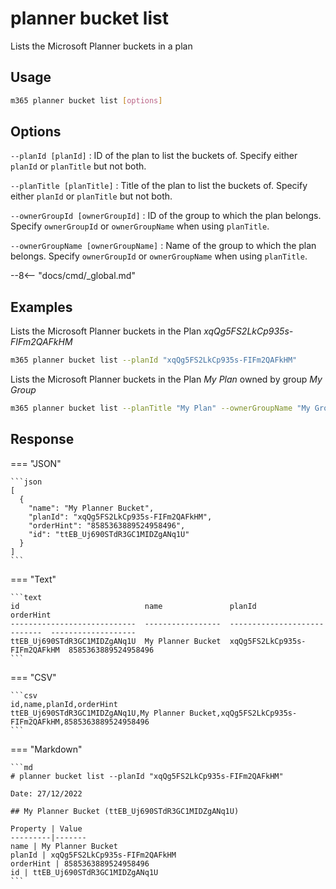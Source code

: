 # planner bucket list

Lists the Microsoft Planner buckets in a plan

## Usage

```sh
m365 planner bucket list [options]
```

## Options

`--planId [planId]`
: ID of the plan to list the buckets of. Specify either `planId` or `planTitle` but not both.

`--planTitle [planTitle]`
: Title of the plan to list the buckets of. Specify either `planId` or `planTitle` but not both.

`--ownerGroupId [ownerGroupId]`
: ID of the group to which the plan belongs. Specify `ownerGroupId` or `ownerGroupName` when using `planTitle`.

`--ownerGroupName [ownerGroupName]`
: Name of the group to which the plan belongs. Specify `ownerGroupId` or `ownerGroupName` when using `planTitle`.

--8<-- "docs/cmd/_global.md"

## Examples

Lists the Microsoft Planner buckets in the Plan _xqQg5FS2LkCp935s-FIFm2QAFkHM_

```sh
m365 planner bucket list --planId "xqQg5FS2LkCp935s-FIFm2QAFkHM"
```

Lists the Microsoft Planner buckets in the Plan _My Plan_ owned by group _My Group_

```sh
m365 planner bucket list --planTitle "My Plan" --ownerGroupName "My Group"
```

## Response

=== "JSON"

    ```json
    [
      {
        "name": "My Planner Bucket",
        "planId": "xqQg5FS2LkCp935s-FIFm2QAFkHM",
        "orderHint": "8585363889524958496",
        "id": "ttEB_Uj690STdR3GC1MIDZgANq1U"
      }
    ]
    ```

=== "Text"

    ```text
    id                            name               planId                        orderHint
    ----------------------------  -----------------  ----------------------------  -------------------
    ttEB_Uj690STdR3GC1MIDZgANq1U  My Planner Bucket  xqQg5FS2LkCp935s-FIFm2QAFkHM  8585363889524958496
    ```

=== "CSV"

    ```csv
    id,name,planId,orderHint
    ttEB_Uj690STdR3GC1MIDZgANq1U,My Planner Bucket,xqQg5FS2LkCp935s-FIFm2QAFkHM,8585363889524958496
    ```

=== "Markdown"

    ```md
    # planner bucket list --planId "xqQg5FS2LkCp935s-FIFm2QAFkHM"

    Date: 27/12/2022

    ## My Planner Bucket (ttEB_Uj690STdR3GC1MIDZgANq1U)

    Property | Value
    ---------|-------
    name | My Planner Bucket
    planId | xqQg5FS2LkCp935s-FIFm2QAFkHM
    orderHint | 8585363889524958496
    id | ttEB_Uj690STdR3GC1MIDZgANq1U
    ```

